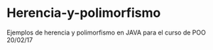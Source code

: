 # Herencia-y-polimorfismo
Ejemplos de herencia y polimorfismo en JAVA para el curso de POO 20/02/17
